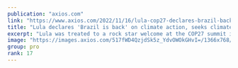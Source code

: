 ```yaml
---
publication: "axios.com"
link: "https://www.axios.com/2022/11/16/lula-cop27-declares-brazil-back-on-climate-action"
title: "Lula declares 'Brazil is back' on climate action, seeks climate damage funding"
excerpt: "Lula was treated to a rock star welcome at the COP27 summit in Egypt."
image: "https://images.axios.com/517fWD4QzjdSk5z_YdvOWOkGHvI=/1366x768/smart/2022/11/16/1668616800499.jpg"
group: pro
rank: 17
---
```

